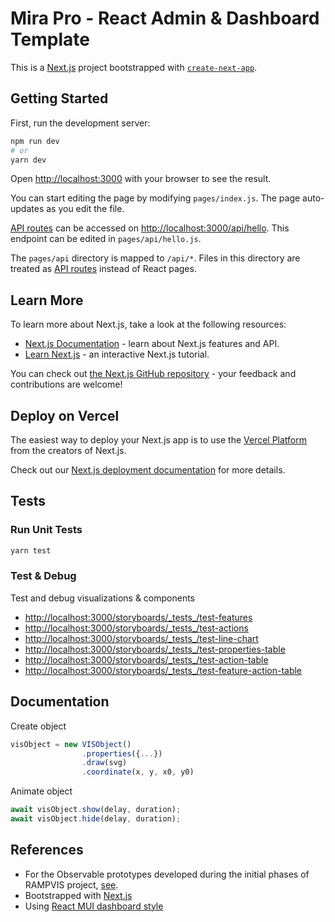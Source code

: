 # Mira Pro - React Admin & Dashboard Template

This is a [Next.js](https://nextjs.org/) project bootstrapped with [`create-next-app`](https://github.com/vercel/next.js/tree/canary/packages/create-next-app).

## Getting Started

First, run the development server:

```bash
npm run dev
# or
yarn dev
```

Open [http://localhost:3000](http://localhost:3000) with your browser to see the result.

You can start editing the page by modifying `pages/index.js`. The page auto-updates as you edit the file.

[API routes](https://nextjs.org/docs/api-routes/introduction) can be accessed on [http://localhost:3000/api/hello](http://localhost:3000/api/hello). This endpoint can be edited in `pages/api/hello.js`.

The `pages/api` directory is mapped to `/api/*`. Files in this directory are treated as [API routes](https://nextjs.org/docs/api-routes/introduction) instead of React pages.

## Learn More

To learn more about Next.js, take a look at the following resources:

- [Next.js Documentation](https://nextjs.org/docs) - learn about Next.js features and API.
- [Learn Next.js](https://nextjs.org/learn) - an interactive Next.js tutorial.

You can check out [the Next.js GitHub repository](https://github.com/vercel/next.js/) - your feedback and contributions are welcome!

## Deploy on Vercel

The easiest way to deploy your Next.js app is to use the [Vercel Platform](https://vercel.com/new?utm_medium=default-template&filter=next.js&utm_source=create-next-app&utm_campaign=create-next-app-readme) from the creators of Next.js.

Check out our [Next.js deployment documentation](https://nextjs.org/docs/deployment) for more details.

## Tests

### Run Unit Tests

```sh
yarn test
```

### Test & Debug

Test and debug visualizations & components

- <http://localhost:3000/storyboards/_tests_/test-features>
- <http://localhost:3000/storyboards/_tests_/test-actions>
- <http://localhost:3000/storyboards/_tests_/test-line-chart>
- <http://localhost:3000/storyboards/_tests_/test-properties-table>
- <http://localhost:3000/storyboards/_tests_/test-action-table>
- <http://localhost:3000/storyboards/_tests_/test-feature-action-table>

## Documentation

Create object

```ts
visObject = new VISObject()
                .properties({...})
                .draw(svg)
                .coordinate(x, y, x0, y0)
```

Animate object

```ts
await visObject.show(delay, duration);
await visObject.hide(delay, duration);
```

## References

- For the Observable prototypes developed during the initial phases of RAMPVIS project, [see](https://observablehq.com/d/0a6e9c35a809660e>).
- Bootstrapped with [Next.js](https://github.com/vercel/next.js)
- Using [React MUI dashboard style](https://mui.com)
